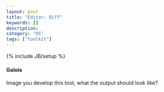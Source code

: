 ```yaml
---
layout: post
title: "Editor: Diff"
keywords: [] 
description: 
category: "OS"
tags: ["toolkit"]
---
```

{% include JB/setup %}


#### Galois
Image you develop this tool, what the output should look like?

